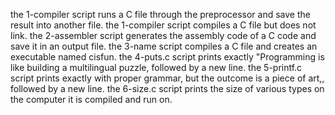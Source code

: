 the 1-compiler script runs a C file through the preprocessor and save the result into another file.
the 1-compiler script compiles a C file but does not link.
the 2-assembler script generates the assembly code of a C code and save it in an output file.
the 3-name script compiles a C file and creates an executable named cisfun.
the 4-puts.c script prints exactly "Programming is like building a multilingual puzzle, followed by a new line.
the 5-printf.c script prints exactly with proper grammar, but the outcome is a piece of art,, followed by a new line.
the 6-size.c script  prints the size of various types on the computer it is compiled and run on.
